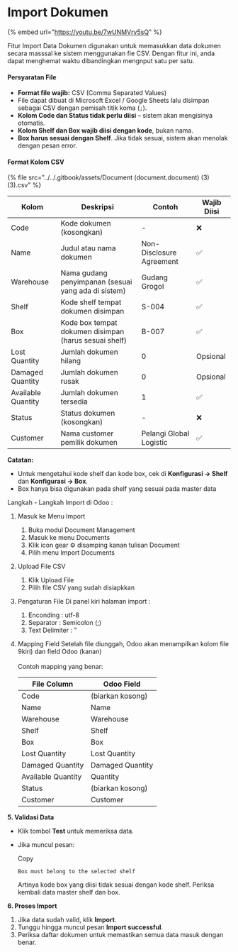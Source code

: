 # Import Dokumen

{% embed url="https://youtu.be/7wUNMVry5sQ" %}

Fitur Import Data Dokumen digunakan untuk memasukkan data dokumen secara masssal ke sistem menggunakan fie CSV. Dengan fitur ini, anda dapat menghemat waktu dibandingkan mengnput satu per satu.

#### Persyaratan File <a href="#persyaratan-file" id="persyaratan-file"></a>

* **Format file wajib:** CSV (Comma Separated Values)
* File dapat dibuat di Microsoft Excel / Google Sheets lalu disimpan sebagai CSV dengan pemisah titik koma (`;`).
* **Kolom Code dan Status tidak perlu diisi** – sistem akan mengisinya otomatis.
* **Kolom Shelf dan Box wajib diisi dengan kode**, bukan nama.
* **Box harus sesuai dengan Shelf**. Jika tidak sesuai, sistem akan menolak dengan pesan error.

#### Format Kolom CSV <a href="#format-kolom-csv" id="format-kolom-csv"></a>

{% file src="../../.gitbook/assets/Document (document.document) (3) (3).csv" %}

| **Kolom**          | **Deskripsi**                                         | **Contoh**               | **Wajib Diisi** |
| ------------------ | ----------------------------------------------------- | ------------------------ | --------------- |
| Code               | Kode dokumen (kosongkan)                              | -                        | ❌               |
| Name               | Judul atau nama dokumen                               | Non-Disclosure Agreement | ✅               |
| Warehouse          | Nama gudang penyimpanan (sesuai yang ada di sistem)   | Gudang Grogol            | ✅               |
| Shelf              | Kode shelf tempat dokumen disimpan                    | S-004                    | ✅               |
| Box                | Kode box tempat dokumen disimpan (harus sesuai shelf) | B-007                    | ✅               |
| Lost Quantity      | Jumlah dokumen hilang                                 | 0                        | Opsional        |
| Damaged Quantity   | Jumlah dokumen rusak                                  | 0                        | Opsional        |
| Available Quantity | Jumlah dokumen tersedia                               | 1                        | ✅               |
| Status             | Status dokumen (kosongkan)                            | -                        | ❌               |
| Customer           | Nama customer pemilik dokumen                         | Pelangi Global Logistic  | ✅               |

**Catatan:**

* Untuk mengetahui kode shelf dan kode box, cek di **Konfigurasi → Shelf** dan **Konfigurasi → Box**.
* Box hanya bisa digunakan pada shelf yang sesuai pada master data

Langkah - Langkah Import di Odoo :

1. Masuk ke Menu Import
   1. Buka modul Document Management
   2. Masuk ke menu Documents
   3. Klik icon gear ⚙ disamping kanan tulisan Document
   4. Pilih menu Import Documents
2. Upload File CSV
   1. Klik Upload File
   2. Pilih file CSV yang sudah disiapkkan
3. Pengaturan File Di panel kiri halaman import :
   1. Enconding : utf-8
   2. Separator : Semicolon (;)
   3. Text Delimiter : "
4.  Mapping Field Setelah file diunggah, Odoo akan menampilkan kolom file 9kiri) dan field Odoo (kanan)\
    \
    Contoh mapping yang benar:

    | **File Column**    | **Odoo Field**   |
    | ------------------ | ---------------- |
    | Code               | (biarkan kosong) |
    | Name               | Name             |
    | Warehouse          | Warehouse        |
    | Shelf              | Shelf            |
    | Box                | Box              |
    | Lost Quantity      | Lost Quantity    |
    | Damaged Quantity   | Damaged Quantity |
    | Available Quantity | Quantity         |
    | Status             | (biarkan kosong) |
    | Customer           | Customer         |

**5. Validasi Data**

* Klik tombol **Test** untuk memeriksa data.
*   Jika muncul pesan:

    Copy

    ```
    Box must belong to the selected shelf
    ```

    Artinya kode box yang diisi tidak sesuai dengan kode shelf. Periksa kembali data master shelf dan box.

**6. Proses Import**

1. Jika data sudah valid, klik **Import**.
2. Tunggu hingga muncul pesan **Import successful**.
3. Periksa daftar dokumen untuk memastikan semua data masuk dengan benar.
